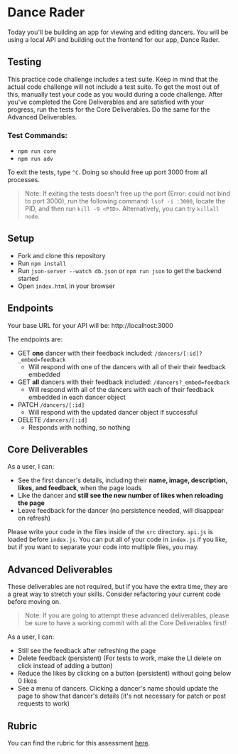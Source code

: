 # Dance Rader

Today you'll be building an app for viewing and editing dancers. You will be using a local API and building out the frontend for our app, Dance Rader.

## Testing

This practice code challenge includes a test suite. Keep in mind that the actual code challenge will not include a test suite. To get the most out of this, manually test your code as you would during a code challenge. After you've completed the Core Deliverables and are satisfied with your progress, run the tests for the Core Deliverables. Do the same for the Advanced Deliverables.

### Test Commands:
- `npm run core`
- `npm run adv`

To exit the tests, type `^C`. Doing so should free up port 3000 from all processes.

> Note: If exiting the tests doesn't free up the port (Error: could not bind to port 3000), run the following command: `lsof -i :3000`, locate the PID, and then run `kill -9 <PID>`. Alternatively, you can try `killall node`.

## Setup

- Fork and clone this repository
- Run `npm install`
- Run `json-server --watch db.json` or `npm run json` to get the backend started
- Open `index.html` in your browser

## Endpoints

Your base URL for your API will be: http://localhost:3000

The endpoints are:

- GET **one** dancer with their feedback included: `/dancers/[:id]?_embed=feedback`
    - Will respond with one of the dancers with all of their their feedback embedded
- GET **all** dancers with their feedback included: `/dancers?_embed=feedback`
    - Will respond with all of the dancers with each of their feedback embedded in each dancer object
- PATCH `/dancers/[:id]`
    - Will respond with the updated dancer object if successful
- DELETE `/dancers/[:id]`
    - Responds with nothing, so nothing

## Core Deliverables

As a user, I can:

- See the first dancer's details, including their **name, image, description, likes, and feedback**, when the page loads
- Like the dancer and **still see the new number of likes when reloading the page**
- Leave feedback for the dancer (no persistence needed, will disappear on refresh)

Please write your code in the files inside of the `src` directory. `api.js` is loaded before `index.js`. You can put all of your code in `index.js` if you like, but if you want to separate your code into multiple files, you may.

## Advanced Deliverables

These deliverables are not required, but if you have the extra time, they are a great way to stretch your skills. Consider refactoring your current code before moving on.

> Note: If you are going to attempt these advanced deliverables, please be sure to have a working commit with all the Core Deliverables first!

As a user, I can:

- Still see the feedback after refreshing the page
- Delete feedback (persistent) (For tests to work, make the LI delete on click instead of adding a button)
- Reduce the likes by clicking on a button (persistent) without going below 0 likes
- See a menu of dancers. Clicking a dancer's name should update the page to show that dancer's details (it's not necessary for patch or post requests to work)

## Rubric

You can find the rubric for this assessment [here](https://github.com/learn-co-curriculum/se-rubrics/blob/master/module-3.md).
